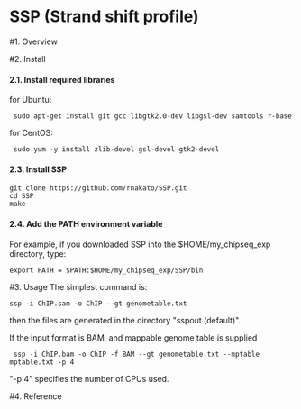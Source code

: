 # SSP (Strand shift profile)

#1. Overview

#2. Install
#### 2.1. Install required libraries
for Ubuntu:

     sudo apt-get install git gcc libgtk2.0-dev libgsl-dev samtools r-base
 
for CentOS:

     sudo yum -y install zlib-devel gsl-devel gtk2-devel

#### 2.3. Install SSP
    git clone https://github.com/rnakato/SSP.git
    cd SSP
    make
    

#### 2.4. Add the PATH environment variable
For example, if you downloaded SSP into the $HOME/my_chipseq_exp directory, type:

    export PATH = $PATH:$HOME/my_chipseq_exp/SSP/bin

#3. Usage
The simplest command is:

    ssp -i ChIP.sam -o ChIP --gt genometable.txt
then the files are generated in the directory "sspout (default)".

If the input format is BAM, and mappable genome table is supplied

     ssp -i ChIP.bam -o ChIP -f BAM --gt genometable.txt --mptable mptable.txt -p 4
"-p 4" specifies the number of CPUs used. 

#4. Reference
